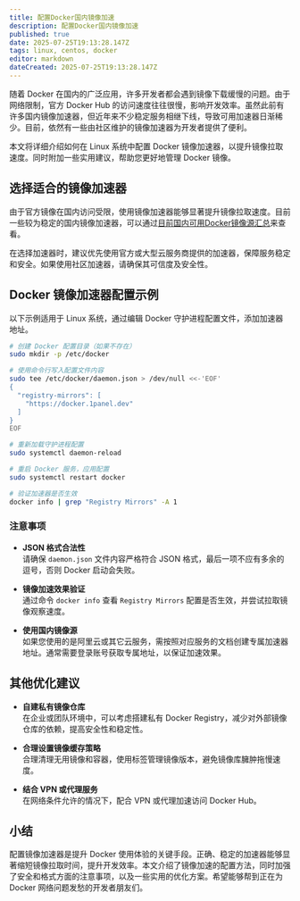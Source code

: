 ```yaml
---
title: 配置Docker国内镜像加速
description: 配置Docker国内镜像加速
published: true
date: 2025-07-25T19:13:28.147Z
tags: linux, centos, docker
editor: markdown
dateCreated: 2025-07-25T19:13:28.147Z
---
```


随着 Docker 在国内的广泛应用，许多开发者都会遇到镜像下载缓慢的问题。由于网络限制，官方 Docker Hub 的访问速度往往很慢，影响开发效率。虽然此前有许多国内镜像加速器，但近年来不少稳定服务相继下线，导致可用加速器日渐稀少。目前，依然有一些由社区维护的镜像加速器为开发者提供了便利。

本文将详细介绍如何在 Linux 系统中配置 Docker 镜像加速器，以提升镜像拉取速度。同时附加一些实用建议，帮助您更好地管理 Docker 镜像。

<!-- more -->

## 选择适合的镜像加速器

由于官方镜像在国内访问受限，使用镜像加速器能够显著提升镜像拉取速度。目前一些较为稳定的国内镜像加速器，可以通过[目前国内可用Docker镜像源汇总](https://www.coderjia.cn/archives/dba3f94c-a021-468a-8ac6-e840f85867ea)来查看。

在选择加速器时，建议优先使用官方或大型云服务商提供的加速器，保障服务稳定和安全。如果使用社区加速器，请确保其可信度及安全性。

## Docker 镜像加速器配置示例

以下示例适用于 Linux 系统，通过编辑 Docker 守护进程配置文件，添加加速器地址。

```bash
# 创建 Docker 配置目录（如果不存在）
sudo mkdir -p /etc/docker

# 使用命令行写入配置文件内容
sudo tee /etc/docker/daemon.json > /dev/null <<-'EOF'
{
  "registry-mirrors": [
    "https://docker.1panel.dev"
  ]
}
EOF

# 重新加载守护进程配置
sudo systemctl daemon-reload

# 重启 Docker 服务，应用配置
sudo systemctl restart docker

# 验证加速器是否生效
docker info | grep "Registry Mirrors" -A 1
```

### 注意事项

- **JSON 格式合法性**  
  请确保 `daemon.json` 文件内容严格符合 JSON 格式，最后一项不应有多余的逗号，否则 Docker 启动会失败。

- **镜像加速效果验证**  
  通过命令 `docker info` 查看 `Registry Mirrors` 配置是否生效，并尝试拉取镜像观察速度。

- **使用国内镜像源**  
  如果您使用的是阿里云或其它云服务，需按照对应服务的文档创建专属加速器地址。通常需要登录账号获取专属地址，以保证加速效果。

## 其他优化建议

- **自建私有镜像仓库**  
  在企业或团队环境中，可以考虑搭建私有 Docker Registry，减少对外部镜像仓库的依赖，提高安全性和稳定性。

- **合理设置镜像缓存策略**  
  合理清理无用镜像和容器，使用标签管理镜像版本，避免镜像库臃肿拖慢速度。

- **结合 VPN 或代理服务**  
  在网络条件允许的情况下，配合 VPN 或代理加速访问 Docker Hub。

## 小结

配置镜像加速器是提升 Docker 使用体验的关键手段。正确、稳定的加速器能够显著缩短镜像拉取时间，提升开发效率。本文介绍了镜像加速的配置方法，同时加强了安全和格式方面的注意事项，以及一些实用的优化方案。希望能够帮到正在为 Docker 网络问题发愁的开发者朋友们。